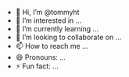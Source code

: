 - 👋 Hi, I’m @tommyht
- 👀 I’m interested in ...
- 🌱 I’m currently learning ...
- 💞️ I’m looking to collaborate on ...
- 📫 How to reach me ...
- 😄 Pronouns: ...
- ⚡ Fun fact: ...

<!---
tommyht/tommyht is a ✨ special ✨ repository because its `README.md` (this file) appears on your GitHub profile.
You can click the Preview link to take a look at your changes.
--->
